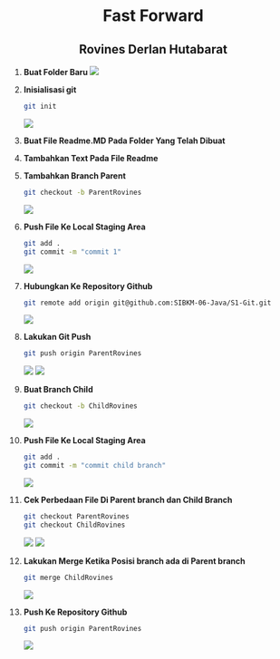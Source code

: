 <div style="text-align:center;">

# Fast Forward <br/>

## **Rovines Derlan Hutabarat**

</div>

1. **Buat Folder Baru**
   <img src="./assets/Screenshot (687).png"/>

2. **Inisialisasi git**
   ```bash
   git init
   ```
   <img src="./assets/Screenshot (701).png"/>
3. **Buat File Readme.MD Pada Folder Yang Telah Dibuat**
4. **Tambahkan Text Pada File Readme**
5. **Tambahkan Branch Parent**
   ```bash
   git checkout -b ParentRovines
   ```
   <img src="./assets/Screenshot (702).png"/>
6. **Push File Ke Local Staging Area**
   ```bash
   git add .
   git commit -m "commit 1"
   ```
   <img src="./assets/Screenshot (703).png"/>
7. **Hubungkan Ke Repository Github**
   ```bash
   git remote add origin git@github.com:SIBKM-06-Java/S1-Git.git
   ```
   <img src="./assets/Screenshot (704).png"/>
8. **Lakukan Git Push**
   ```bash
   git push origin ParentRovines
   ```
   <img src="./assets/Screenshot (705).png"/>
   <img src="./assets/Screenshot (706).png"/>
9. **Buat Branch Child**

   ```bash
   git checkout -b ChildRovines
   ```

   <img src="./assets/Screenshot (707).png"/>

10. **Push File Ke Local Staging Area**
    ```bash
    git add .
    git commit -m "commit child branch"
    ```
    <img src="./assets/Screenshot (708).png"/>
11. **Cek Perbedaan File Di Parent branch dan Child Branch**
    ```bash
    git checkout ParentRovines
    git checkout ChildRovines
    ```
    <img src="./assets/Screenshot (709).png"/>
    <img src="./assets/Screenshot (710).png"/>
12. **Lakukan Merge Ketika Posisi branch ada di Parent branch**
    ```bash
    git merge ChildRovines
    ```
    <img src="./assets/Screenshot (711).png"/>
13. **Push Ke Repository Github**
    ```bash
    git push origin ParentRovines
    ```
    <img src="./assets/Screenshot (711).png"/>
